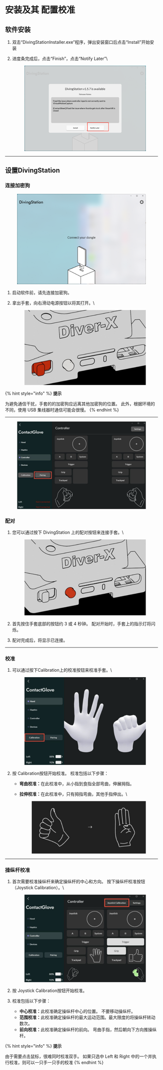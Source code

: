 # 安装及其 配置校准

## **软件安装**

1. 双击“DivingStationInstaller.exe”程序，弹出安装窗口后点击“Install”开始安装
2.  进度条完成后，点击“Finish”，点击“Notify Later”\


    <figure><img src="../../../.gitbook/assets/企业微信截图_17285481147217.png" alt=""><figcaption></figcaption></figure>



***

## **设置**DivingStation

### **连接加密狗**

<figure><img src="../../../.gitbook/assets/image (95).png" alt=""><figcaption></figcaption></figure>

1. 启动软件前，请先连接加密狗。
2.  拿出手套，向右滑动电源按钮以将其打开。\


    <figure><img src="../../../.gitbook/assets/image (526).png" alt=""><figcaption></figcaption></figure>

{% hint style="info" %}
**提示**

为避免通信干扰，手套的的加密狗应远离其他加密狗的位置。 此外，根据环境的不同，使用 USB 集线器时通信可能会很慢。
{% endhint %}



***

<figure><img src="../../../.gitbook/assets/image (527).png" alt=""><figcaption></figcaption></figure>

### **配对** <a href="#hearinku" id="hearinku"></a>

1.  您可以通过按下 DivingStation 上的配对按钮来连接手套。\


    <figure><img src="../../../.gitbook/assets/image (528).png" alt=""><figcaption></figcaption></figure>
2. 首先按住手套底部的按钮约 3 或 4 秒钟。 配对开始时，手套上的指示灯将闪烁。
3. 配对完成后，将显示已连接。



***

### **校准** <a href="#kyarifurshon" id="kyarifurshon"></a>

1.  可以通过按下Calibration上的校准按钮来校准手套。\




    <figure><img src="../../../.gitbook/assets/image (529).png" alt=""><figcaption></figcaption></figure>
2. 按 Calibration按钮开始校准。 校准包括以下步骤：
   * **弯曲校准：**&#x5728;此校准中，从小指到食指全部弯曲，伸展拇指。
   *   **拉伸校准：**&#x5728;此校准中，只有拇指弯曲，其他手指伸出。\


       <figure><img src="../../../.gitbook/assets/image (530).png" alt=""><figcaption></figcaption></figure>



***

### **操纵杆校准** <a href="#shiisutikkukyarifurshon" id="shiisutikkukyarifurshon"></a>

1.  首次需要校准操纵杆来确定操纵杆的中心和方向。 按下操纵杆校准按钮（Joystick Calibration）。\


    <figure><img src="../../../.gitbook/assets/image (531).png" alt=""><figcaption></figcaption></figure>
2. 按 Joystick Calibration按钮开始校准。
3. 校准包括以下步骤：
   * **中心校准：**&#x6B64;校准确定操纵杆中心的位置。 不要移动操纵杆。
   * **范围校准：**&#x6B64;校准确定操纵杆的最大运动范围。最大限度的将操纵杆转动数次。
   * **前向校准：**&#x6B64;校准确定操纵杆的前向。 弯曲手指，然后朝向下方向推操纵杆。

{% hint style="info" %}
**提示**

由于需要点击鼠标，很难同时校准双手。 如果只选中 Left 和 Right 中的一个并执行校准，则可以一只手一只手的校准
{% endhint %}

